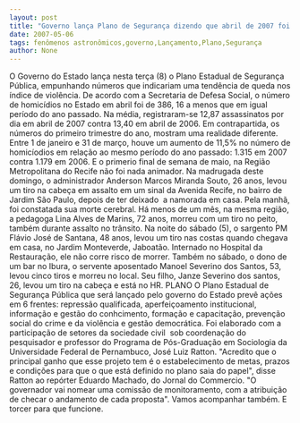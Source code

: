 ```yaml
---
layout: post
title: "Governo lança Plano de Segurança dizendo que abril de 2007 foi menos violento que abril de 2006"
date: 2007-05-06
tags: fenômenos astronômicos,governo,Lançamento,Plano,Segurança
author: None
---
```

O Governo do Estado lança nesta terça (8) o Plano Estadual de Segurança Pública, empunhando números que indicariam uma tendência de queda nos índice de violência.
De acordo com a Secretaria de Defesa Social, o número de homicídios no Estado&nbsp;em abril foi de 386, 16 a menos que em igual período do ano passado. Na média,&nbsp;registraram-se 12,87 assassinatos por dia&nbsp;em abril de 2007 contra 13,40 em abril de 2006.
Em contrapartida, os números do primeiro trimestre do ano, mostram uma realidade diferente. Entre 1 de janeiro e 31 de março,&nbsp;houve&nbsp;um aumento de 11,5% no número de homicíodios em relação ao mesmo período do ano passado: 1.315 em 2007 contra 1.179 em 2006.
E o primerio final de semana de maio, na Região Metropolitana do Recife não foi nada animador.
Na madrugada deste domingo, o administrador Anderson Marcos Miranda Souto, 26 anos, levou um tiro na cabeça em assalto em um sinal da Avenida Recife, no bairro de Jardim São Paulo, depois de ter deixado &nbsp;a namorada em casa. Pela manhã, foi constatada sua morte cerebral.
Há menos de um mês, na mesma região, a pedagoga Lina Alves de Marins, 72 anos, morreu com um tiro no peito, também durante assalto no trânsito.
Na noite do sábado (5), o sargento PM Flávio José de Santana, 48 anos, levou um tiro nas costas quando chegava em casa, no Jardim Monteverde, Jaboatão. Internado no Hospital da Restauração, ele não corre risco de morrer. 
Também no sábado, o dono de um bar no Ibura, o servente aposentado Manoel Severino dos Santos, 53, levou cinco tiros e morreu no local. Seu filho, Janze Severino dos santos, 26, levou um tiro na cabeça e está no HR.
PLANO
O Plano Estadual de Segurança Pública que será lançado pelo governo do Estado prevê ações em 6 frentes: repressão qualificada, aperfeiçoamento institucional, informação e gestão do conhcimento, formação e capacitação, prevenção social do crime e da violência e gestão democrática.
Foi elaborado com a participação de setores da sociedade civil&nbsp; sob coordenação do pesquisador e professor do Programa de Pós-Graduação em Sociologia da Universidade Federal de Pernambuco, José Luiz Ratton.
\"Acredito que o principal ganho que esse projeto tem é o estabelecimento de metas, prazos e condições para que o que está definido no plano saia do papel\", disse Ratton ao repórter Eduardo Machado, do Jornal do Commercio.
\"O governador vai nomear uma comissão de monitoramento, com a atribuição de checar o andamento de cada proposta\".
Vamos acompanhar também. E torcer para que funcione. 